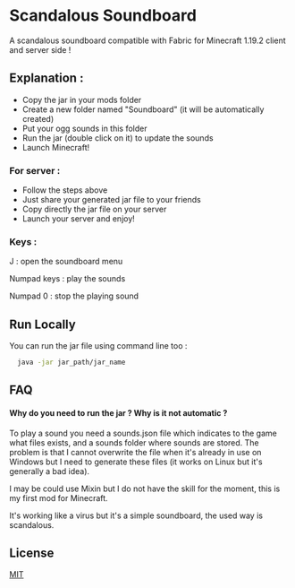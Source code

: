 
# Scandalous Soundboard

A scandalous soundboard compatible with Fabric for Minecraft 1.19.2 client and server side !

## Explanation :

- Copy the jar in your mods folder
- Create a new folder named "Soundboard" (it will be automatically created)
- Put your ogg sounds in this folder
- Run the jar (double click on it) to update the sounds
- Launch Minecraft!

### For server :

- Follow the steps above
- Just share your generated jar file to your friends
- Copy directly the jar file on your server
- Launch your server and enjoy!

### Keys : 

J : open the soundboard menu

Numpad keys : play the sounds

Numpad 0 : stop the playing sound

## Run Locally

You can run the jar file using command line too :

```bash
  java -jar jar_path/jar_name
```
## FAQ

#### Why do you need to run the jar ? Why is it not automatic ?

To play a sound you need a sounds.json file which indicates to the game what 
files exists, and a sounds folder where sounds are stored. 
The problem is that I cannot overwrite the file when it's already in use on Windows but I need
to generate these files (it works on Linux but it's generally a bad idea).

I may be could use Mixin but I do not have the skill for the moment, this is 
my first mod for Minecraft.

It's working like a virus but it's a simple soundboard, the used way is scandalous.
## License

[MIT](https://choosealicense.com/licenses/mit/)
